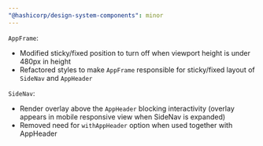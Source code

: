 ```yaml
---
"@hashicorp/design-system-components": minor
---
```


`AppFrame`:
- Modified sticky/fixed position to turn off when viewport height is under 480px in height
- Refactored styles to make `AppFrame` responsible for sticky/fixed layout of `SideNav` and `AppHeader`

`SideNav`:
- Render overlay above the `AppHeader` blocking interactivity (overlay appears in mobile responsive view when SideNav is expanded)
- Removed need for `withAppHeader` option when used together with AppHeader
